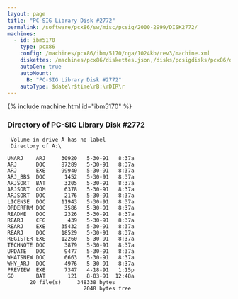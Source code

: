 ```yaml
---
layout: page
title: "PC-SIG Library Disk #2772"
permalink: /software/pcx86/sw/misc/pcsig/2000-2999/DISK2772/
machines:
  - id: ibm5170
    type: pcx86
    config: /machines/pcx86/ibm/5170/cga/1024kb/rev3/machine.xml
    diskettes: /machines/pcx86/diskettes.json,/disks/pcsigdisks/pcx86/diskettes.json
    autoGen: true
    autoMount:
      B: "PC-SIG Library Disk #2772"
    autoType: $date\r$time\rB:\rDIR\r
---
```


{% include machine.html id="ibm5170" %}

### Directory of PC-SIG Library Disk #2772

     Volume in drive A has no label
     Directory of A:\

    UNARJ    ARJ     30920   5-30-91   8:37a
    ARJ      DOC     87289   5-30-91   8:37a
    ARJ      EXE     99940   5-30-91   8:37a
    ARJ_BBS  DOC      1452   5-30-91   8:37a
    ARJSORT  BAT      3205   5-30-91   8:37a
    ARJSORT  COM      6378   5-30-91   8:37a
    ARJSORT  DOC      2176   5-30-91   8:37a
    LICENSE  DOC     11943   5-30-91   8:37a
    ORDERFRM DOC      3586   5-30-91   8:37a
    README   DOC      2326   5-30-91   8:37a
    REARJ    CFG       439   5-30-91   8:37a
    REARJ    EXE     35432   5-30-91   8:37a
    REARJ    DOC     18529   5-30-91   8:37a
    REGISTER EXE     12260   5-30-91   8:37a
    TECHNOTE DOC      3879   5-30-91   8:37a
    UPDATE   DOC      9477   5-30-91   8:37a
    WHATSNEW DOC      6663   5-30-91   8:37a
    WHY_ARJ  DOC      4976   5-30-91   8:37a
    PREVIEW  EXE      7347   4-18-91   1:15p
    GO       BAT       121   8-03-91  12:48a
           20 file(s)     348338 bytes
                            2048 bytes free
